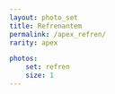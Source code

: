 ```yaml
---
layout: photo_set
title: Refrenantem
permalink: /apex_refren/
rarity: apex

photos:
    set: refren
    size: 1 
---
```

